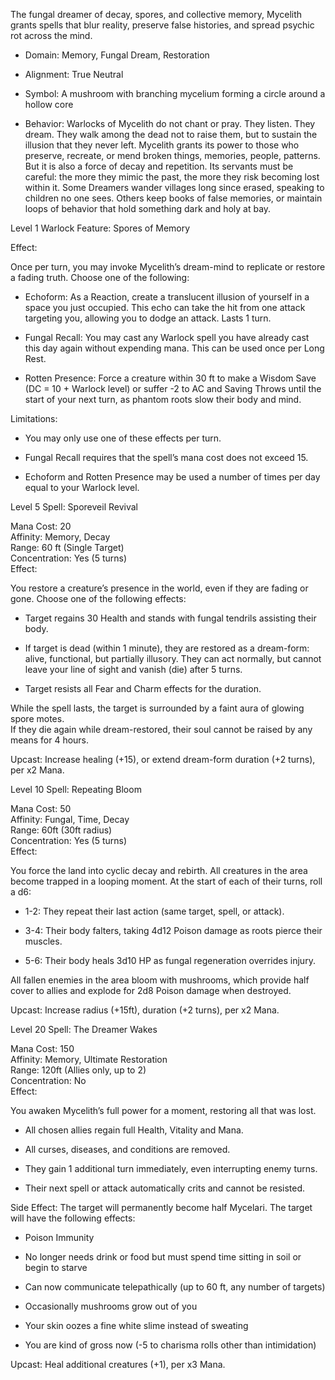 The fungal dreamer of decay, spores, and collective memory, Mycelith grants spells that blur reality, preserve false histories, and spread psychic rot across the mind.

- Domain: Memory, Fungal Dream, Restoration
    
- Alignment: True Neutral
    
- Symbol: A mushroom with branching mycelium forming a circle around a hollow core
    
- Behavior: Warlocks of Mycelith do not chant or pray. They listen. They dream. They walk among the dead not to raise them, but to sustain the illusion that they never left. Mycelith grants its power to those who preserve, recreate, or mend broken things, memories, people, patterns. But it is also a force of decay and repetition. Its servants must be careful: the more they mimic the past, the more they risk becoming lost within it. Some Dreamers wander villages long since erased, speaking to children no one sees. Others keep books of false memories, or maintain loops of behavior that hold something dark and holy at bay.
    

Level 1 Warlock Feature: Spores of Memory

Effect:

Once per turn, you may invoke Mycelith’s dream-mind to replicate or restore a fading truth. Choose one of the following:

- Echoform: As a Reaction, create a translucent illusion of yourself in a space you just occupied. This echo can take the hit from one attack targeting you, allowing you to dodge an attack. Lasts 1 turn.
    
- Fungal Recall: You may cast any Warlock spell you have already cast this day again without expending mana. This can be used once per Long Rest.
    
- Rotten Presence: Force a creature within 30 ft to make a Wisdom Save (DC = 10 + Warlock level) or suffer -2 to AC and Saving Throws until the start of your next turn, as phantom roots slow their body and mind.
    

Limitations:

- You may only use one of these effects per turn.
    
- Fungal Recall requires that the spell’s mana cost does not exceed 15.
    
- Echoform and Rotten Presence may be used a number of times per day equal to your Warlock level.
    

Level 5 Spell: Sporeveil Revival

Mana Cost: 20  
Affinity: Memory, Decay  
Range: 60 ft (Single Target)  
Concentration: Yes (5 turns)  
Effect:

You restore a creature’s presence in the world, even if they are fading or gone. Choose one of the following effects:

- Target regains 30 Health and stands with fungal tendrils assisting their body.
    
- If target is dead (within 1 minute), they are restored as a dream-form: alive, functional, but partially illusory. They can act normally, but cannot leave your line of sight and vanish (die) after 5 turns.
    
- Target resists all Fear and Charm effects for the duration.
    

While the spell lasts, the target is surrounded by a faint aura of glowing spore motes.  
If they die again while dream-restored, their soul cannot be raised by any means for 4 hours.

Upcast: Increase healing (+15), or extend dream-form duration (+2 turns), per x2 Mana.

Level 10 Spell: Repeating Bloom

Mana Cost: 50  
Affinity: Fungal, Time, Decay  
Range: 60ft (30ft radius)  
Concentration: Yes (5 turns)  
Effect:

You force the land into cyclic decay and rebirth. All creatures in the area become trapped in a looping moment. At the start of each of their turns, roll a d6:

- 1-2: They repeat their last action (same target, spell, or attack).
    
- 3-4: Their body falters, taking 4d12 Poison damage as roots pierce their muscles.
    
- 5-6: Their body heals 3d10 HP as fungal regeneration overrides injury.
    

All fallen enemies in the area bloom with mushrooms, which provide half cover to allies and explode for 2d8 Poison damage when destroyed.

Upcast: Increase radius (+15ft), duration (+2 turns), per x2 Mana.

Level 20 Spell: The Dreamer Wakes

Mana Cost: 150  
Affinity: Memory, Ultimate Restoration  
Range: 120ft (Allies only, up to 2)  
Concentration: No  
Effect:

You awaken Mycelith’s full power for a moment, restoring all that was lost.

- All chosen allies regain full Health, Vitality and Mana.
    
- All curses, diseases, and conditions are removed.
    
- They gain 1 additional turn immediately, even interrupting enemy turns.
    
- Their next spell or attack automatically crits and cannot be resisted.
    

Side Effect: The target will permanently become half Mycelari. The target will have the following effects:

- Poison Immunity
    
- No longer needs drink or food but must spend time sitting in soil or begin to starve
    
- Can now communicate telepathically (up to 60 ft, any number of targets)
    
- Occasionally mushrooms grow out of you
    
- Your skin oozes a fine white slime instead of sweating 
    
- You are kind of gross now (-5 to charisma rolls other than intimidation)
    

Upcast: Heal additional creatures (+1), per x3 Mana.